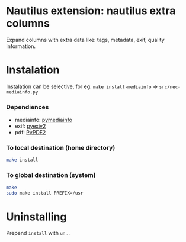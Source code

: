 # Nautilus extension: nautilus extra columns

Expand columns with extra data like: tags, metadata, exif, quality information.

# Instalation

Instalation can be selective, for eg: `make install-mediainfo` => `src/nec-mediainfo.py`

### Dependiences
* mediainfo: [pymediainfo](https://github.com/sbraz/pymediainfo/)
* exif: [pyexiv2](https://launchpad.net/py3exiv2)
* pdf: [PyPDF2](https://mstamy2.github.com/PyPDF2)

### To local destination (home directory)
``` bash
make install
```

### To global destination (system)

``` bash
make
sudo make install PREFIX=/usr
```

# Uninstalling

Prepend `install` with `un`...
